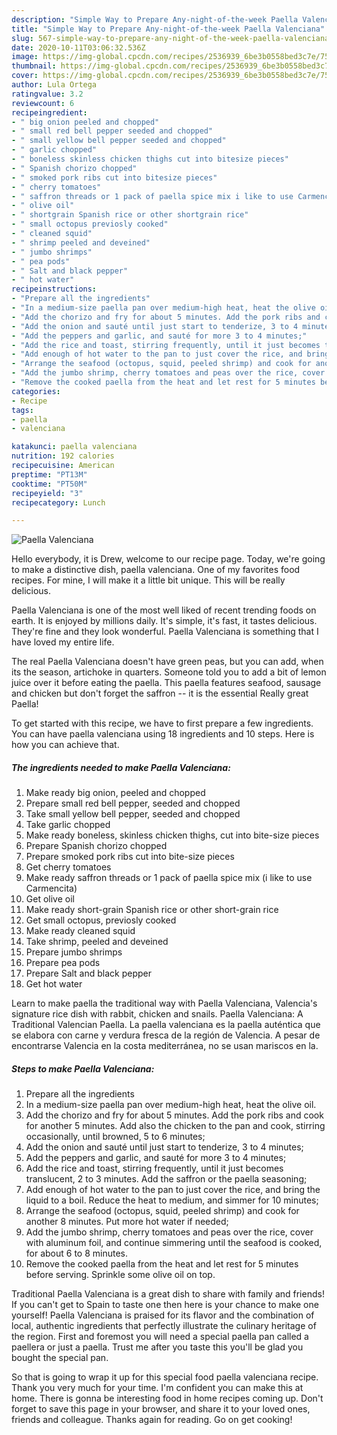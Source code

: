 ```yaml
---
description: "Simple Way to Prepare Any-night-of-the-week Paella Valenciana"
title: "Simple Way to Prepare Any-night-of-the-week Paella Valenciana"
slug: 567-simple-way-to-prepare-any-night-of-the-week-paella-valenciana
date: 2020-10-11T03:06:32.536Z
image: https://img-global.cpcdn.com/recipes/2536939_6be3b0558bed3c7e/751x532cq70/paella-valenciana-recipe-main-photo.jpg
thumbnail: https://img-global.cpcdn.com/recipes/2536939_6be3b0558bed3c7e/751x532cq70/paella-valenciana-recipe-main-photo.jpg
cover: https://img-global.cpcdn.com/recipes/2536939_6be3b0558bed3c7e/751x532cq70/paella-valenciana-recipe-main-photo.jpg
author: Lula Ortega
ratingvalue: 3.2
reviewcount: 6
recipeingredient:
- " big onion peeled and chopped"
- " small red bell pepper seeded and chopped"
- " small yellow bell pepper seeded and chopped"
- " garlic chopped"
- " boneless skinless chicken thighs cut into bitesize pieces"
- " Spanish chorizo chopped"
- " smoked pork ribs cut into bitesize pieces"
- " cherry tomatoes"
- " saffron threads or 1 pack of paella spice mix i like to use Carmencita"
- " olive oil"
- " shortgrain Spanish rice or other shortgrain rice"
- " small octopus previosly cooked"
- " cleaned squid"
- " shrimp peeled and deveined"
- " jumbo shrimps"
- " pea pods"
- " Salt and black pepper"
- " hot water"
recipeinstructions:
- "Prepare all the ingredients"
- "In a medium-size paella pan over medium-high heat, heat the olive oil."
- "Add the chorizo and fry for about 5 minutes. Add the pork ribs and cook for another 5 minutes. Add also the chicken to the pan and cook, stirring occasionally, until browned, 5 to 6 minutes;"
- "Add the onion and sauté until just start to tenderize, 3 to 4 minutes;"
- "Add the peppers and garlic, and sauté for more 3 to 4 minutes;"
- "Add the rice and toast, stirring frequently, until it just becomes translucent, 2 to 3 minutes. Add the saffron or the paella seasoning;"
- "Add enough of hot water to the pan to just cover the rice, and bring the liquid to a boil. Reduce the heat to medium, and simmer for 10 minutes;"
- "Arrange the seafood (octopus, squid, peeled shrimp) and cook for another 8 minutes. Put more hot water if needed;"
- "Add the jumbo shrimp, cherry tomatoes and peas over the rice, cover with aluminum foil, and continue simmering until the seafood is cooked, for about 6 to 8 minutes."
- "Remove the cooked paella from the heat and let rest for 5 minutes before serving. Sprinkle some olive oil on top."
categories:
- Recipe
tags:
- paella
- valenciana

katakunci: paella valenciana 
nutrition: 192 calories
recipecuisine: American
preptime: "PT13M"
cooktime: "PT50M"
recipeyield: "3"
recipecategory: Lunch

---
```



![Paella Valenciana](https://img-global.cpcdn.com/recipes/2536939_6be3b0558bed3c7e/751x532cq70/paella-valenciana-recipe-main-photo.jpg)

Hello everybody, it is Drew, welcome to our recipe page. Today, we're going to make a distinctive dish, paella valenciana. One of my favorites food recipes. For mine, I will make it a little bit unique. This will be really delicious.

Paella Valenciana is one of the most well liked of recent trending foods on earth. It is enjoyed by millions daily. It's simple, it's fast, it tastes delicious. They're fine and they look wonderful. Paella Valenciana is something that I have loved my entire life.

The real Paella Valenciana doesn&#39;t have green peas, but you can add, when its the season, artichoke in quarters. Someone told you to add a bit of lemon juice over it before eating the paella. This paella features seafood, sausage and chicken but don&#39;t forget the saffron -- it is the essential Really great Paella!


To get started with this recipe, we have to first prepare a few ingredients. You can have paella valenciana using 18 ingredients and 10 steps. Here is how you can achieve that.

<!--inarticleads1-->

##### The ingredients needed to make Paella Valenciana:

1. Make ready  big onion, peeled and chopped
1. Prepare  small red bell pepper, seeded and chopped
1. Take  small yellow bell pepper, seeded and chopped
1. Take  garlic chopped
1. Make ready  boneless, skinless chicken thighs, cut into bite-size pieces
1. Prepare  Spanish chorizo chopped
1. Prepare  smoked pork ribs cut into bite-size pieces
1. Get  cherry tomatoes
1. Make ready  saffron threads or 1 pack of paella spice mix (i like to use Carmencita)
1. Get  olive oil
1. Make ready  short-grain Spanish rice or other short-grain rice
1. Get  small octopus, previosly cooked
1. Make ready  cleaned squid
1. Take  shrimp, peeled and deveined
1. Prepare  jumbo shrimps
1. Prepare  pea pods
1. Prepare  Salt and black pepper
1. Get  hot water


Learn to make paella the traditional way with Paella Valenciana, Valencia&#39;s signature rice dish with rabbit, chicken and snails. Paella Valenciana: A Traditional Valencian Paella. La paella valenciana es la paella auténtica que se elabora con carne y verdura fresca de la región de Valencia. A pesar de encontrarse Valencia en la costa mediterránea, no se usan mariscos en la. 

<!--inarticleads2-->

##### Steps to make Paella Valenciana:

1. Prepare all the ingredients
1. In a medium-size paella pan over medium-high heat, heat the olive oil.
1. Add the chorizo and fry for about 5 minutes. Add the pork ribs and cook for another 5 minutes. Add also the chicken to the pan and cook, stirring occasionally, until browned, 5 to 6 minutes;
1. Add the onion and sauté until just start to tenderize, 3 to 4 minutes;
1. Add the peppers and garlic, and sauté for more 3 to 4 minutes;
1. Add the rice and toast, stirring frequently, until it just becomes translucent, 2 to 3 minutes. Add the saffron or the paella seasoning;
1. Add enough of hot water to the pan to just cover the rice, and bring the liquid to a boil. Reduce the heat to medium, and simmer for 10 minutes;
1. Arrange the seafood (octopus, squid, peeled shrimp) and cook for another 8 minutes. Put more hot water if needed;
1. Add the jumbo shrimp, cherry tomatoes and peas over the rice, cover with aluminum foil, and continue simmering until the seafood is cooked, for about 6 to 8 minutes.
1. Remove the cooked paella from the heat and let rest for 5 minutes before serving. Sprinkle some olive oil on top.


Traditional Paella Valenciana is a great dish to share with family and friends! If you can&#39;t get to Spain to taste one then here is your chance to make one yourself! Paella Valenciana is praised for its flavor and the combination of local, authentic ingredients that perfectly illustrate the culinary heritage of the region. First and foremost you will need a special paella pan called a paellera or just a paella. Trust me after you taste this you&#39;ll be glad you bought the special pan. 

So that is going to wrap it up for this special food paella valenciana recipe. Thank you very much for your time. I'm confident you can make this at home. There is gonna be interesting food in home recipes coming up. Don't forget to save this page in your browser, and share it to your loved ones, friends and colleague. Thanks again for reading. Go on get cooking!
